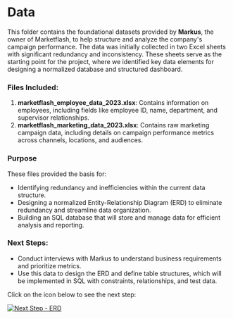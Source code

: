 # Data

This folder contains the foundational datasets provided by **Markus**, the owner of Marketflash, to help structure and analyze the company's campaign performance. The data was initially collected in two Excel sheets with significant redundancy and inconsistency. These sheets serve as the starting point for the project, where we identified key data elements for designing a normalized database and structured dashboard.

### Files Included:
1. **marketflash_employee_data_2023.xlsx**: Contains information on employees, including fields like employee ID, name, department, and supervisor relationships.
2. **marketflash_marketing_data_2023.xlsx**: Contains raw marketing campaign data, including details on campaign performance metrics across channels, locations, and audiences.

### Purpose
These files provided the basis for:
- Identifying redundancy and inefficiencies within the current data structure.
- Designing a normalized Entity-Relationship Diagram (ERD) to eliminate redundancy and streamline data organization.
- Building an SQL database that will store and manage data for efficient analysis and reporting.

### Next Steps:
- Conduct interviews with Markus to understand business requirements and prioritize metrics.
- Use this data to design the ERD and define table structures, which will be implemented in SQL with constraints, relationships, and test data.

Click on the icon below to see the next step:

[![Next Step - ERD](https://img.icons8.com/fluency/48/arrow.png)](Marketflash-Project/ERD)








